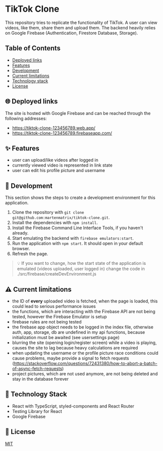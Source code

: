 # TikTok Clone

This repository tries to replicate the functionality of TikTok. A user can view videos, like them, share them and upload them.
The backend heavily relies on Google Firebase (Authentication, Firestore Database, Storage).

## Table of Contents
- [Deployed links](#-globewithmeridians--deployed-links)
- [Features](#-sparkles--features)
- [Development](#-wrench--development)
- [Current limitations](#-warning--current-limitations)
- [Technology stack](#-bluebook--technology-stack)
- [License](#-scroll--license)

## :globe_with_meridians: Deployed links
The site is hosted with Google Firebase and can be reached through the following addresses:
- https://tiktok-clone-123456789.web.app/
- https://tiktok-clone-123456789.firebaseapp.com/

## :sparkles: Features
- user can upload/like videos after logged in
- currently viewed video is represented in link state
- user can edit his profile picture and username

## :wrench: Development
This section shows the steps to create a development environment for this application.

1. Clone the repository with `git clone git@github.com:martenmatrix/tiktok-clone.git`.
2. Install the dependencies with `npm install`.
3. Install the Firebase Command Line Interface Tools, if you haven't already.
4. Start emulating the backend with `firebase emulators:start`.
5. Run the application with `npm start`. It should open in your default browser.
6. Refresh the page.

> :bulb: If you want to change, how the start state of the application is emulated (videos uploaded, user logged in) change the code in ./src/firebase/createDevEnvironment.js

## :warning: Current limitations
- the ID of **every** uploaded video is fetched, when the page is loaded, this could lead to serious performance issues
- the functions, which are interacting with the Firebase API are not being tested, however the Firebase Emulator is setup
- firebase rules are not being tested
- the firebase app object needs to be logged in the index file, otherwise auth, app, storage, db are undefined in my api functions, because initialization must be awaited (see usersettings page)
- blurring the site (opening login/register screen) while a video is playing, causes the site to lag because heavy calculations are required
- when updating the username or the profile picture race conditions could cause problems, maybe provide a signal to fetch requests (https://stackoverflow.com/questions/72431380/how-to-abort-a-batch-of-async-fetch-requests)
- project pictures, which are not used anymore, are not being deleted and stay in the database forever

## :blue_book: Technology Stack
- React with TypeScript, styled-components and React Router
- Testing Library for React
- Google Firebase

## :scroll: License
[MIT](https://github.com/martenmatrix/tiktok-clone/blob/main/LICENSE)